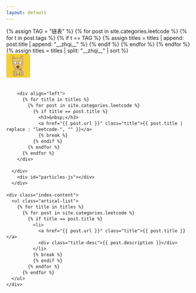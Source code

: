 ```yaml
---
layout: default
---
```


<body>
  {% assign TAG = "链表" %}
  {% for post in site.categories.leetcode %}
    {% for t in post.tags %}
      {% if t == TAG %}
        {% assign titles = titles | append: post.title | append: "__zhqi__" %}
      {% endif %}
    {% endfor %}
  {% endfor %}
  {% assign titles = titles | split: "__zhqi__" | sort %}

  <div class="index-wrapper">
    <div class="aside">
      <div class="info-card">
        <div id="divcss5"><img src="/images/header.png" width="64px" /><br/><br/></div>

        <div align="left">
          {% for title in titles %}
            {% for post in site.categories.leetcode %}
              {% if title == post.title %}
                <h3>&nbsp;</h3>
                <a href="{{ post.url }}" class="title">{{ post.title | replace : "leetcode-", "" }}</a>
                {% break %}
              {% endif %}
            {% endfor %}
          {% endfor %}
        </div>

      </div>
        <div id="particles-js"></div>
      </div>

    <div class="index-content">
      <ul class="artical-list">
        {% for title in titles %}
          {% for post in site.categories.leetcode %}
            {% if title == post.title %}
              <li>
                <a href="{{ post.url }}" class="title">{{ post.title }}</a>
                <div class="title-desc">{{ post.description }}</div>
              </li>
              {% break %}
              {% endif %}
            {% endfor %}
          {% endfor %}
      </ul>
    </div>
    
  </div>
</body>
